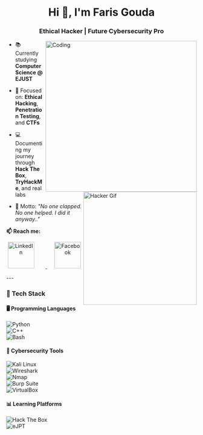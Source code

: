 <h1 align="center">Hi 🤖​, I'm Faris Gouda</h1>
<h3 align="center">Ethical Hacker | Future Cybersecurity Pro</h3>
<img align="right" alt="Coding" Width="400" src="https://imgs.search.brave.com/5Mj33Hh8eEQg4xptz-eDPZCFRAvsYJ2YQiriUZuh6dc/rs:fit:860:0:0/g:ce/aHR0cHM6Ly9tZWRp/YTAuZ2lwaHkuY29t/L21lZGlhL3YxLlky/bGtQVGM1TUdJM05q/RXhOM2hqTVRBeU4z/QnBiemhvTldVMmRY/WmpaR05tYkRsemRt/VnZOMmgwZFdGNU1Y/ZDBiMlExYnlabGNE/MTJNVjluYVdaelgz/TmxZWEpqYUNaamRE/MW4vMTNIZ3dHc1hG/MGFpR1kvMjAwLmdp/Zg.gif">


<img align="right" alt="Hacker Gif" width="300" src="https://media.giphy.com/media/YQitE4YNQNahy/giphy.gif" />

- 📚 Currently studying **Computer Science @ EJUST**  
- 🚀 Focused on: **Ethical Hacking**, **Penetration Testing**, and **CTFs**  

- 💻 Documenting my journey through **Hack The Box**, **TryHackMe**, and real labs  
- 🧠 Motto: _"No one clapped. No one helped. I did it anyway.."_  

**📫 Reach me:**  
<p align="center">
  <a href="https://www.linkedin.com/in/faris-gouda-75a970325/" target="_blank">
    <img src="https://cdn-icons-png.flaticon.com/512/174/174857.png" alt="LinkedIn" width="70" height="70" style="margin-right: 30px;">
  </a>
  &nbsp;&nbsp;&nbsp;&nbsp;
  <a href="https://www.facebook.com/faris.mohammed.266165/" target="_blank">
    <img src="https://cdn-icons-png.flaticon.com/512/124/124010.png" alt="Facebook" width="70" height="70">
  </a>
</p>
---

### 🧰 Tech Stack
#### 🖥️ Programming Languages  
![Python](https://img.shields.io/badge/Python-FFD43B?logo=python&logoColor=blue)  
![C++](https://img.shields.io/badge/C++-00599C?logo=c%2B%2B&logoColor=white)  
![Bash](https://img.shields.io/badge/Bash-4EAA25?logo=gnu-bash&logoColor=white)  

#### 🔐 Cybersecurity Tools  
![Kali Linux](https://img.shields.io/badge/Kali-557C94?logo=kalilinux&logoColor=white)  
![Wireshark](https://img.shields.io/badge/Wireshark-1679A7?logo=wireshark&logoColor=white)  
![Nmap](https://img.shields.io/badge/Nmap-0086D4?logo=nmap&logoColor=white)  
![Burp Suite](https://img.shields.io/badge/Burp--Suite-FF6600?logo=burpsuite&logoColor=white)  
![VirtualBox](https://img.shields.io/badge/VirtualBox-183A61?logo=virtualbox&logoColor=white)  

#### 📊 Learning Platforms  
![Hack The Box](https://img.shields.io/badge/HackTheBox-9FEF00?logo=hackthebox&logoColor=black)  
![eJPT](https://img.shields.io/badge/eJPT-in_progress-orange)  
